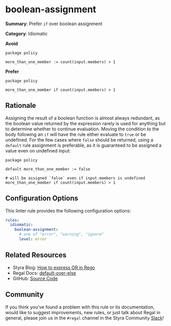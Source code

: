 # boolean-assignment

**Summary**: Prefer `if` over boolean assignment

**Category**: Idiomatic

**Avoid**
```rego
package policy

more_than_one_member := count(input.members) > 1
```

**Prefer**
```rego
package policy

more_than_one_member if count(input.members) > 1
```

## Rationale

Assigning the result of a boolean function is almost always redundant, as the boolean value returned by the expression
rarely is used for anything but to determine whether to continue evaluation. Moving the condition to the body following
an `if` will have the rule either evaluate to `true` or be undefined. For the few cases where `false` should be
returned, using a `default` rule assignment is preferable, as it is guaranteed to be assigned a value even on undefined
input:

```rego
package policy

default more_than_one_member := false

# will be assigned `false` even if input.members is undefined
more_than_one_member if count(input.members) > 1
```

## Configuration Options

This linter rule provides the following configuration options:

```yaml
rules:
  idiomatic:
    boolean-assignment:
      # one of "error", "warning", "ignore"
      level: error
```

## Related Resources

- Styra Blog: [How to express OR in Rego](https://www.styra.com/blog/how-to-express-or-in-rego/)
- Regal Docs: [default-over-else](https://docs.styra.com/regal/rules/style/default-over-else)
- GitHub: [Source Code](https://github.com/StyraInc/regal/blob/main/bundle/regal/rules/idiomatic/boolean-assignment/boolean_assignment.rego)

## Community

If you think you've found a problem with this rule or its documentation, would like to suggest improvements, new rules,
or just talk about Regal in general, please join us in the `#regal` channel in the Styra Community
[Slack](https://communityinviter.com/apps/styracommunity/signup)!
